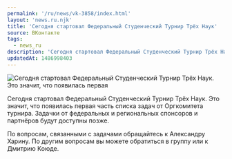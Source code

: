 ```yaml
---
permalink: '/ru/news/vk-3858/index.html'
layout: 'news.ru.njk'
title: 'Сегодня стартовал Федеральный Студенческий Турнир Трёх Наук'
source: ВКонтакте
tags:
  - news_ru
description: 'Сегодня стартовал Федеральный Студенческий Турнир Трёх Наук'
updatedAt: 1486998403
---
```

![Сегодня стартовал Федеральный Студенческий Турнир Трёх Наук. Это значит, что появилась первая](https://sun9-26.userapi.com/impf/c637320/v637320501/34371/W7n6qS8EAGk.jpg?size=1280x777&quality=96&sign=a5e0e313315ffb257c20ebadf92dda8e&c_uniq_tag=uF0bbX3-1VEgGkiCenDFKfyxdj50oiDABvWihrnQ4xE&type=album)

Сегодня стартовал Федеральный Студенческий Турнир Трёх Наук. Это значит, что появилась первая часть списка задач от Оргкомитета турнира. Задачки от федеральных и региональных спонсоров и партнёров будут доступны позже.

По вопросам, связанными с задачами обращайтесь к Александру Харину.
По другим вопросам вы можете обратиться в группу или к Дмитрию Коюде.
